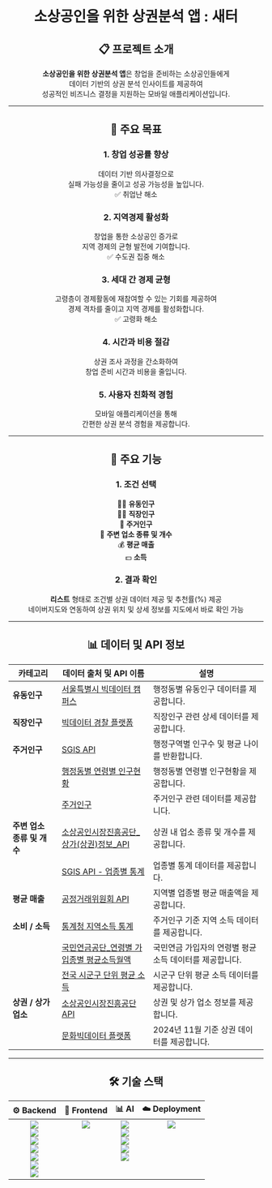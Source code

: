 <div align="center">

# 소상공인을 위한 상권분석 앱 : 새터

## 📋 프로젝트 소개

**소상공인을 위한 상권분석 앱**은 창업을 준비하는 소상공인들에게<br> 데이터 기반의 상권 분석 인사이트를 제공하여<br> 성공적인 비즈니스 결정을 지원하는 모바일 애플리케이션입니다.

---

## 🎯 주요 목표

### 1. **창업 성공률 향상**
데이터 기반 의사결정으로<br> 실패 가능성을 줄이고 성공 가능성을 높입니다.<br>
✅ 취업난 해소

### 2. **지역경제 활성화**
창업을 통한 소상공인 증가로<br> 지역 경제의 균형 발전에 기여합니다.<br>
✅ 수도권 집중 해소

### 3. **세대 간 경제 균형**
고령층이 경제활동에 재참여할 수 있는 기회를 제공하여<br> 경제 격차를 줄이고 지역 경제를 활성화합니다.<br>
✅ 고령화 해소

### 4. **시간과 비용 절감**
상권 조사 과정을 간소화하여<br> 창업 준비 시간과 비용을 줄입니다.

### 5. **사용자 친화적 경험**
모바일 애플리케이션을 통해<br> 간편한 상권 분석 경험을 제공합니다.

---

## 📌 주요 기능

### 1. 조건 선택
🧍‍♂️ **유동인구**<br>
👨‍💼 **직장인구**<br>
🏡 **주거인구**<br>
🏪 **주변 업소 종류 및 개수**<br>
💰 **평균 매출**<br>
💵 **소득**<br>

### 2. 결과 확인
**리스트** 형태로 조건별 상권 데이터 제공 및 추천률(%) 제공 <br>
네이버지도와 연동하여 상권 위치 및 상세 정보를 지도에서 바로 확인 가능

---

## 📊 데이터 및 API 정보

| 카테고리              | 데이터 출처 및 API 이름                                                                                         | 설명                                                                                         |
|-----------------------|----------------------------------------------------------------------------------------------------------------|---------------------------------------------------------------------------------------------|
| **유동인구**          | [서울특별시 빅데이터 캠퍼스](https://bigdata.seoul.go.kr/data/selectSampleData.do?r_id=P213&sample_data_seq=73&tab_type=&file_id=&sch_text=%EC%84%9C%EC%9A%B8%EC%8B%9C+%ED%96%89%EC%A0%95%EB%8F%99%EB%8B%A8%EC%9C%84+%EC%9B%94%EB%B3%84+KT+%EC%9C%A0%EB%8F%99%EC%9D%B8%EA%B5%AC&sch_order=U&currentPage=1) | 행정동별 유동인구 데이터를 제공합니다.                                                    |
| **직장인구**          | [빅데이터 경찰 플랫폼](https://www.bigdata-policing.kr/product/view?product_id=PRDT_83)                       | 직장인구 관련 상세 데이터를 제공합니다.                                                    |
| **주거인구**          | [SGIS API](https://sgis.kostat.go.kr/developer/html/newOpenApi/api/dataApi/census.html#searchPopulation)      | 행정구역별 인구수 및 평균 나이를 반환합니다.                                                |
|                       | [행정동별 연령별 인구현황](https://jumin.mois.go.kr/ageStatMonth.do#none)                                     | 행정동별 연령별 인구현황을 제공합니다.                                                     |
|                       | [주거인구](https://www.bigdata-map.kr/search/1845969)                                                        | 주거인구 관련 데이터를 제공합니다.                                                        |
| **주변 업소 종류 및 개수** | [소상공인시장진흥공단_상가(상권)정보_API](https://www.data.go.kr/data/15012005/openapi.do#/tab_layer_prcuse_exam) | 상권 내 업소 종류 및 개수를 제공합니다.                                                    |
|                       | [SGIS API - 업종별 통계](https://sgis.kostat.go.kr/developer/html/newOpenApi/api/dataApi/census.html#company) | 업종별 통계 데이터를 제공합니다.                                                          |
| **평균 매출**          | [공정거래위원회 API](https://www.data.go.kr/data/15110302/openapi.do)                                        | 지역별 업종별 평균 매출액을 제공합니다.                                                    |
| **소비 / 소득**        | [통계청 지역소득 통계](https://kostat.go.kr/statDesc.es?act=view&mid=a10501010000&sttr_cd=S011001)           | 주거인구 기준 지역 소득 데이터를 제공합니다.                                              |
|                       | [국민연금공단_연령별 가입종별 평균소득월액](https://www.data.go.kr/data/15094029/fileData.do)                | 국민연금 가입자의 연령별 평균 소득 데이터를 제공합니다.                                     |
|                       | [전국 시군구 단위 평균 소득](https://kimhongsi.tistory.com/entry/%EA%B3%B5%EA%B0%84-%EC%9E%90%EB%A3%8C-2024-%EC%A0%84%EA%B5%AD-%EC%B5%9C%EC%8B%A0-%EC%8B%9C%EA%B5%B0%EA%B5%AC-%EA%B0%95%EC%9B%90%ED%8A%B9%EB%B3%84%EC%9E%90%EC%B9%98%EB%8F%84-%EC%A0%84%EB%B6%81%ED%8A%B9%EB%B3%84%EC%9E%90%EC%B9%98%EB%8F%84-%EB%8C%80%EA%B5%AC%EA%B4%91%EC%97%AD%EC%8B%9C-%EA%B5%B0%EC%9C%84%EA%B5%B0-%ED%8F%AC%ED%95%A8) | 시군구 단위 평균 소득 데이터를 제공합니다.                                                |
| **상권 / 상가 업소**    | [소상공인시장진흥공단 API](https://www.data.go.kr/data/15012005/openapi.do)                                  | 상권 및 상가 업소 정보를 제공합니다.                                                      |
|                       | [문화빅데이터 플랫폼](https://www.bigdata-culture.kr/bigdata/user/data_market/detail.do?id=75ab3e79-6f9b-4d80-934b-07746d384096) | 2024년 11월 기준 상권 데이터를 제공합니다.                                               |
---

## 🛠️ 기술 스택

<table align="center">
  <thead>
    <tr>
      <th align="center">⚙️ Backend</th>
      <th align="center">🎨 Frontend</th>
      <th align="center">📊 AI</th>
      <th align="center">☁️ Deployment</th>
    </tr>
  </thead>
  <tbody>
    <tr>
      <td valign="top" align="center">
        <img src="https://img.shields.io/badge/java-007396?style=flat-square&logo=java&logoColor=white"/><br>
        <img src="https://img.shields.io/badge/springboot-6DB33F?style=flat-square&logo=springboot&logoColor=white"/><br>
        <img src="https://img.shields.io/badge/jpa-007396?style=flat-square&logo=&logoColor=white"/><br>
        <img src="https://img.shields.io/badge/mysql-4479A1?style=flat-square&logo=mysql&logoColor=white"/><br>
        <img src="https://img.shields.io/badge/security-6DB33F?style=flat-square&logo=&logoColor=white"/><br>
        <img src="https://img.shields.io/badge/jjwt-000000?style=flat-square&logo=&logoColor=white"/><br>
        <img src="https://img.shields.io/badge/opencsv-00599C?style=flat-square&logo=&logoColor=white"/>
      </td>
      <td valign="top" align="center">
        <img src="https://img.shields.io/badge/flutter-02569B?style=flat-square&logo=flutter&logoColor=white"/>
      </td>
      <td valign="top" align="center">
        <img src="https://img.shields.io/badge/python-3776AB?style=flat-square&logo=python&logoColor=white"/><br>
        <img src="https://img.shields.io/badge/pandas-150458?style=flat-square&logo=pandas&logoColor=white"/><br>
        <img src="https://img.shields.io/badge/googlecolab-F9AB00?style=flat-square&logo=googlecolab&logoColor=white"/><br>
        <img src="https://img.shields.io/badge/numpy-013243?style=flat-square&logo=numpy&logoColor=white"/><br>
        <img src="https://img.shields.io/badge/arima-0091EA?style=flat-square&logo=&logoColor=white"/>
      </td>
      <td valign="top" align="center">
        <img src="https://img.shields.io/badge/aws-232F3E?style=flat-square&logo=amazonaws&logoColor=white"/>
      </td>
    </tr>
  </tbody>
</table>

</div>
